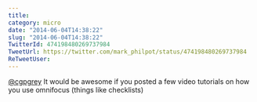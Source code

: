 ```yaml
---
title: 
category: micro
date: "2014-06-04T14:38:22"
slug: "2014-06-04T14:38:22"
TwitterId: 474198480269737984
TweetUrl: https://twitter.com/mark_philpot/status/474198480269737984
ReTweetUser: 
---
```


[@cgpgrey](https://twitter.com/cgpgrey) It would be awesome if you posted a few video tutorials on how you use omnifocus (things like checklists)